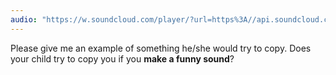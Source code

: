 ```yaml
---
audio: "https://w.soundcloud.com/player/?url=https%3A//api.soundcloud.com/tracks/1406305762%3Fsecret_token%3Ds-un8jNR0LPid&color=%23ff5500&auto_play=true&hide_related=false&show_comments=true&show_user=true&show_reposts=false&show_teaser=true&visual=true"
---
```


Please give me an example of something he/she would try to copy. Does your child try to copy you if you <strong>make a funny sound</strong>?